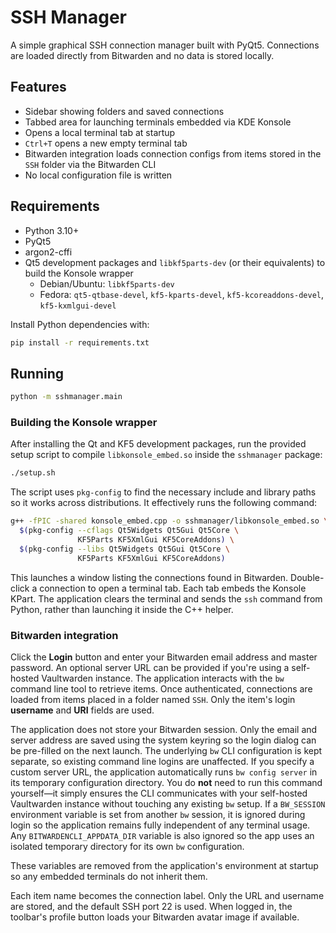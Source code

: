 # SSH Manager

A simple graphical SSH connection manager built with PyQt5. Connections are
loaded directly from Bitwarden and no data is stored locally.

## Features

- Sidebar showing folders and saved connections
- Tabbed area for launching terminals embedded via KDE Konsole
- Opens a local terminal tab at startup
- `Ctrl+T` opens a new empty terminal tab
- Bitwarden integration loads connection configs from items stored in
  the `SSH` folder via the Bitwarden CLI
- No local configuration file is written

## Requirements

- Python 3.10+
- PyQt5
- argon2-cffi
- Qt5 development packages and `libkf5parts-dev` (or their equivalents) to
  build the Konsole wrapper
  - Debian/Ubuntu: `libkf5parts-dev`
  - Fedora: `qt5-qtbase-devel`, `kf5-kparts-devel`, `kf5-kcoreaddons-devel`,
    `kf5-kxmlgui-devel`

Install Python dependencies with:

```bash
pip install -r requirements.txt
```

## Running

```bash
python -m sshmanager.main
```

### Building the Konsole wrapper

After installing the Qt and KF5 development packages, run the provided setup
script to compile `libkonsole_embed.so` inside the `sshmanager` package:

```bash
./setup.sh
```

The script uses `pkg-config` to find the necessary include and library paths so
it works across distributions. It effectively runs the following command:

```bash
g++ -fPIC -shared konsole_embed.cpp -o sshmanager/libkonsole_embed.so \
  $(pkg-config --cflags Qt5Widgets Qt5Gui Qt5Core \
               KF5Parts KF5XmlGui KF5CoreAddons) \
  $(pkg-config --libs Qt5Widgets Qt5Gui Qt5Core \
               KF5Parts KF5XmlGui KF5CoreAddons)
```

This launches a window listing the connections found in Bitwarden. Double-click
a connection to open a terminal tab. Each tab embeds the Konsole KPart. The
application clears the terminal and sends the ``ssh`` command from Python,
rather than launching it inside the C++ helper.

### Bitwarden integration

Click the **Login** button and enter your Bitwarden email address and master
password. An optional server URL can be provided if you're using a self-hosted
Vaultwarden instance. The application interacts with the ``bw`` command line
tool to retrieve items. Once authenticated, connections are loaded from items
placed in a folder named `SSH`. Only the item's login **username** and **URI**
fields are used.

The application does not store your Bitwarden session. Only the email and
server address are saved using the system keyring so the login dialog can be
pre-filled on the next launch. The underlying ``bw`` CLI configuration is kept
separate, so existing command line logins are unaffected. If you specify a
custom server URL, the application automatically runs ``bw config server`` in
its temporary configuration directory. You do **not** need to run this command
yourself—it simply ensures the CLI communicates with your self-hosted
Vaultwarden instance without touching any existing ``bw`` setup.
If a ``BW_SESSION`` environment variable is set from another ``bw``
session, it is ignored during login so the application remains fully
independent of any terminal usage. Any ``BITWARDENCLI_APPDATA_DIR`` variable is
also ignored so the app uses an isolated temporary directory for its own
``bw`` configuration.

These variables are removed from the application's environment at startup so
any embedded terminals do not inherit them.

Each item name becomes the connection label. Only the URL and username are
stored, and the default SSH port 22 is used. When logged in, the toolbar's
profile button loads your Bitwarden avatar image if available.
